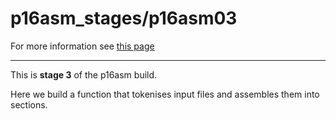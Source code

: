 # p16asm_stages/p16asm03

For more information see [this page](https://mnuiux.github.io/#Blog/Project16-part-3)

---

This is __stage 3__ of the p16asm build.

Here we build a function that tokenises input files and assembles
them into sections.

